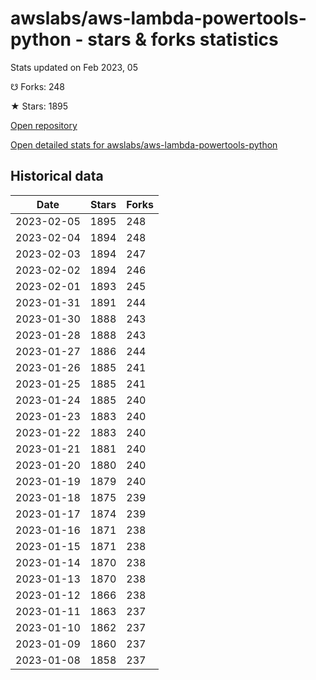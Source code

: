 # awslabs/aws-lambda-powertools-python - stars & forks statistics

Stats updated on Feb 2023, 05

☋ Forks: 248

★ Stars: 1895

[Open repository](https://github.com/awslabs/aws-lambda-powertools-python)

[Open detailed stats for awslabs/aws-lambda-powertools-python](https://reviewgithub.com/rep/awslabs/aws-lambda-powertools-python)

## Historical data
| Date | Stars | Forks |
|------|-------|-------|
| 2023-02-05 | 1895 | 248 | 
| 2023-02-04 | 1894 | 248 | 
| 2023-02-03 | 1894 | 247 | 
| 2023-02-02 | 1894 | 246 | 
| 2023-02-01 | 1893 | 245 | 
| 2023-01-31 | 1891 | 244 | 
| 2023-01-30 | 1888 | 243 | 
| 2023-01-28 | 1888 | 243 | 
| 2023-01-27 | 1886 | 244 | 
| 2023-01-26 | 1885 | 241 | 
| 2023-01-25 | 1885 | 241 | 
| 2023-01-24 | 1885 | 240 | 
| 2023-01-23 | 1883 | 240 | 
| 2023-01-22 | 1883 | 240 | 
| 2023-01-21 | 1881 | 240 | 
| 2023-01-20 | 1880 | 240 | 
| 2023-01-19 | 1879 | 240 | 
| 2023-01-18 | 1875 | 239 | 
| 2023-01-17 | 1874 | 239 | 
| 2023-01-16 | 1871 | 238 | 
| 2023-01-15 | 1871 | 238 | 
| 2023-01-14 | 1870 | 238 | 
| 2023-01-13 | 1870 | 238 | 
| 2023-01-12 | 1866 | 238 | 
| 2023-01-11 | 1863 | 237 | 
| 2023-01-10 | 1862 | 237 | 
| 2023-01-09 | 1860 | 237 | 
| 2023-01-08 | 1858 | 237 | 

